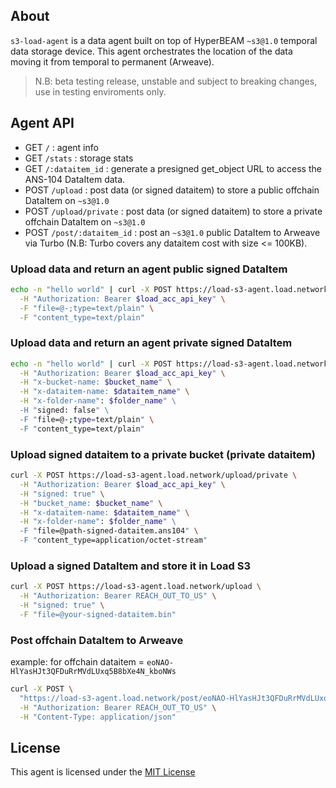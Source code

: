 ## About
`s3-load-agent` is a data agent built on top of HyperBEAM `~s3@1.0` temporal data storage device. This agent orchestrates the location of the data moving it from temporal to permanent (Arweave).

> N.B: beta testing release, unstable and subject to breaking changes, use in testing enviroments only.

## Agent API

- GET `/` : agent info
- GET `/stats` : storage stats
- GET `/:dataitem_id` : generate a presigned get_object URL to access the ANS-104 DataItem data.
- POST `/upload` : post data (or signed dataitem) to store a public offchain DataItem on `~s3@1.0`
- POST `/upload/private` : post data (or signed dataitem) to store a private offchain DataItem on `~s3@1.0`
- POST `/post/:dataitem_id` : post an `~s3@1.0` public DataItem to Arweave via Turbo (N.B: Turbo covers any dataitem cost with size <= 100KB).

### Upload data and return an agent public signed DataItem
```bash
echo -n "hello world" | curl -X POST https://load-s3-agent.load.network/upload \
  -H "Authorization: Bearer $load_acc_api_key" \
  -F "file=@-;type=text/plain" \
  -F "content_type=text/plain"
```

### Upload data and return an agent private signed DataItem
```bash
echo -n "hello world" | curl -X POST https://load-s3-agent.load.network/upload/private \
  -H "Authorization: Bearer $load_acc_api_key" \
  -H "x-bucket-name: $bucket_name" \
  -H "x-dataitem-name: $dataitem_name" \
  -H "x-folder-name": $folder_name" \ 
  -H "signed: false" \  
  -F "file=@-;type=text/plain" \
  -F "content_type=text/plain"
```

### Upload signed dataitem to a private bucket (private dataitem)

```bash
curl -X POST https://load-s3-agent.load.network/upload/private \
  -H "Authorization: Bearer $load_acc_api_key" \
  -H "signed: true" \
  -H "bucket_name: $bucket_name" \
  -H "x-dataitem-name: $dataitem_name" \
  -H "x-folder-name": $folder_name" \ 
  -F "file=@path-signed-dataitem.ans104" \
  -F "content_type=application/octet-stream"
```

### Upload a signed DataItem and store it in Load S3

```bash
curl -X POST https://load-s3-agent.load.network/upload \
  -H "Authorization: Bearer REACH_OUT_TO_US" \
  -H "signed: true" \
  -F "file=@your-signed-dataitem.bin"
```

### Post offchain DataItem to Arweave

example: for offchain dataitem =  `eoNAO-HlYasHJt3QFDuRrMVdLUxq5B8bXe4N_kboNWs`

```bash
curl -X POST \
  "https://load-s3-agent.load.network/post/eoNAO-HlYasHJt3QFDuRrMVdLUxq5B8bXe4N_kboNWs" \
  -H "Authorization: Bearer REACH_OUT_TO_US" \
  -H "Content-Type: application/json"
```

## License
This agent is licensed under the [MIT License](./LICENSE)